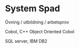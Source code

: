 # System Spad
Övning / utbildning / arbetsprov

Cobol, C++
Object Oriented Cobol

SQL server, IBM DB2

